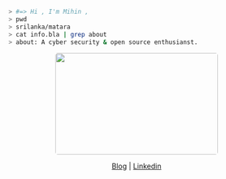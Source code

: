 
````bash
> #=> Hi , I'm Mihin , 
> pwd 
> srilanka/matara
> cat info.bla | grep about
> about: A cyber security & open source enthusianst.
````
<p align="center">
  <img src = "https://media4.giphy.com/media/hq7O4BvUNmjLicWaST/giphy.gif?cid=ecf05e47pxsc80ubn0smax3q06ty9yb6z1l4bznk61o1gyf1&rid=giphy.gif&ct=g" width = "320" height = "200" style="border-radius:5px;">
</p>
  <p align="center">
    <a href="https://mihinn.github.io/blog">Blog</a> |
    <a href="www.linkedin.com/in/mihin-nimnaka">Linkedin</a>
    </p>








